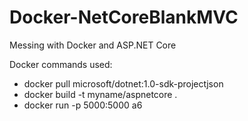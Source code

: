 # Docker-NetCoreBlankMVC
Messing with Docker and ASP.NET Core

Docker commands used:
- docker pull microsoft/dotnet:1.0-sdk-projectjson
- docker build -t myname/aspnetcore .
- docker run -p 5000:5000 a6
